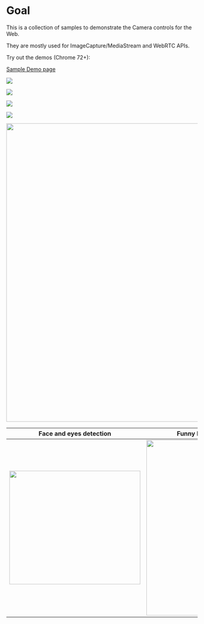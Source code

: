 # Goal


This is a collection of samples to demonstrate the Camera controls for the Web.

They are mostly used for ImageCapture/MediaStream and WebRTC APIs.


Try out the demos (Chrome 72+):

[Sample Demo page](https://riju.github.io/WebCamera/samples/)

![](exposureDemo.gif)

![](focusDistance.gif)


![](cameraWebapp.gif)

![](panTilt.gif)

<img src="filtersDemo.gif" width="654" height="786" />

Face and eyes detection |  Funny hats and glasses
------------------------|-------------------------
<img src="faceDetection.gif" width="345" height="299" /> |  <img src="funnyHats.gif" width="345" height="462" />
